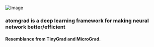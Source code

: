 ![Image](https://github.com/user-attachments/assets/062c1bc2-6217-4c12-96b9-7138a6484d12)

### atomgrad is a deep learning framework for making neural network better/efficient
#### Resemblance from TinyGrad and MicroGrad.
